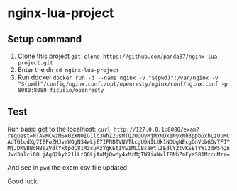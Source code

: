 # nginx-lua-project

## Setup command

1. Clone this project `git clone https://github.com/panda87/nginx-lua-project.git`
2. Enter the dir `cd nginx-lua-project`
3. Run docker `docker run -d --name nginx -v "$(pwd)":/var/nginx -v "$(pwd)"/config/nginx.conf:/opt/openresty/nginx/conf/nginx.conf -p 8080:8080 ficusio/openresty`

## Test
Run basic get to the localhost:
`curl http://127.0.0.1:8080/exam?request=NTAwMCwzMSx0ZXN0IG1lc3NhZ2UsMTQ2ODQyMjMxNDk1NyxNb3ppbGxhLzUuMCAoTGludXg7IEFuZHJvaWQgNS4wLjE7IFNBTVNVTkcgU0NILUk1NDUgNEcgQnVpbGQvTFJYMjJDKSBBcHBsZVdlYktpdC81MzcuMzYgKEtIVE1MLCBsaWtlIEdlY2tvKSBTYW1zdW5nQnJvd3Nlci80LjAgQ2hyb21lLzQ0LjAuMjQwMy4xMzMgTW9iaWxlIFNhZmFyaS81MzcuMzY=`

And see in `pwd` the exam.csv file updated

Good luck
